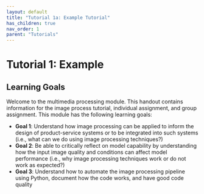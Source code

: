 ```yaml
---
layout: default
title: "Tutorial 1a: Example Tutorial"
has_children: true
nav_order: 1
parent: "Tutorials"
---
```


# Tutorial 1: Example

## Learning Goals

Welcome to the multimedia processing module. This handout contains information for the image process tutorial, individual assignment, and group assignment. This module has the following learning goals:

- **Goal 1**: Understand how image processing can be applied to inform the design of product-service systems or to be integrated into such systems (i.e., what can we do using image processing techniques?)
- **Goal 2**: Be able to critically reflect on model capability by understanding how the input image quality and conditions can affect model performance (i.e., why image processing techniques work or do not work as expected?)
- **Goal 3**: Understand how to automate the image processing pipeline using Python, document how the code works, and have good code quality

